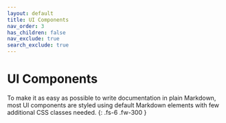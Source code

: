 ```yaml
---
layout: default
title: UI Components
nav_order: 3
has_children: false
nav_exclude: true
search_exclude: true
---
```


# UI Components

To make it as easy as possible to write documentation in plain Markdown, most UI components are styled using default Markdown elements with few additional CSS classes needed.
{: .fs-6 .fw-300 }
